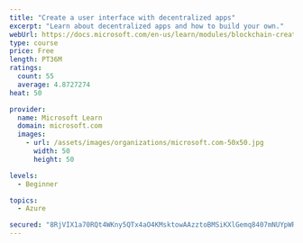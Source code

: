 ```yaml
---
title: "Create a user interface with decentralized apps"
excerpt: "Learn about decentralized apps and how to build your own."
webUrl: https://docs.microsoft.com/en-us/learn/modules/blockchain-create-ui-decentralized-apps/
type: course
price: Free
length: PT36M
ratings:
  count: 55
  average: 4.8727274
heat: 50

provider:
  name: Microsoft Learn
  domain: microsoft.com
  images:
    - url: /assets/images/organizations/microsoft.com-50x50.jpg
      width: 50
      height: 50

levels:
  - Beginner

topics:
  - Azure

secured: "8RjVIX1a70RQt4WKny5QTx4aO4KMsktowAAzztoBMSiKXlGemq8407mNUYpWRVAbyQy+59DxjVDveVInrDiVfILr4xFryKO8NhMgfS0uOQ+x50ahuhzjuHyqBuQJa6bhHg9wu9q3ShpJDqXkuvug+MIfpeSiSS1z1VYeOHPmkbFZMfy29WyrSueJ8dXyMe8dETH0detqEVs0NWSP5EqKHCZotjfK8SDmkVKLyQN6Qo1yxXHt5kM6r3HYeerVrNffk1UUmGua/DINXzkKqlKIsMSqUyE4wQea2l+ZsZyaRp6Fpdd4wiarztPGUkiOUyo4wPAnv3pV+bm5c+ePJDnQDk03LPF1YoI5bnK3wxFrkDQmFl3RbjIyHNiUIAYJ85bTUcZ5/OLyXX/C3FKyF6rU6KdDaGLsceWF8SRLYAoVLN4=;5rc2k62iKVuYpFjfgKDxLw=="
---
```


